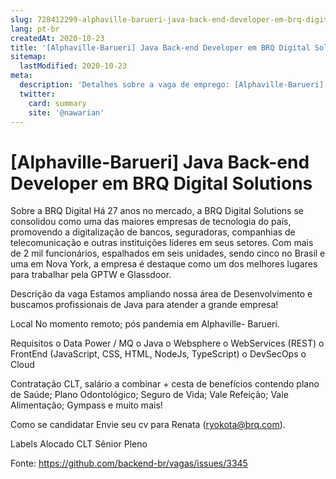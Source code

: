 ```yaml
---
slug: 728412299-alphaville-barueri-java-back-end-developer-em-brq-digital-solutions
lang: pt-br
createdAt: 2020-10-23
title: '[Alphaville-Barueri] Java Back-end Developer em BRQ Digital Solutions - Vaga de Emprego'
sitemap:
  lastModified: 2020-10-23
meta:
  description: 'Detalhes sobre a vaga de emprego: [Alphaville-Barueri] Java Back-end Developer em BRQ Digital Solutions'
  twitter:
    card: summary
    site: '@nawarian'
---
```


# [Alphaville-Barueri] Java Back-end Developer em BRQ Digital Solutions

Sobre a BRQ Digital
Há 27 anos no mercado, a BRQ Digital Solutions se consolidou como uma das maiores empresas de tecnologia do país, promovendo a digitalização de bancos, seguradoras, companhias de telecomunicação e outras instituições líderes em seus setores. Com mais de 2 mil funcionários, espalhados em seis unidades, sendo cinco no Brasil e uma em Nova York, a empresa é destaque como um dos melhores lugares para trabalhar pela GPTW e Glassdoor.

Descrição da vaga
Estamos ampliando nossa área de Desenvolvimento e buscamos profissionais de Java para atender a grande empresa!

Local
No momento remoto; pós pandemia em Alphaville- Barueri.

Requisitos
o Data Power / MQ
o Java 
o Websphere 
o WebServices (REST)
o FrontEnd (JavaScript, CSS, HTML, NodeJs, TypeScript)
o DevSecOps
o Cloud
 
Contratação
CLT, salário a combinar + cesta de benefícios contendo plano de Saúde; Plano Odontológico; Seguro de Vida; Vale Refeição; Vale Alimentação; Gympass e muito mais!

Como se candidatar
Envie seu cv  para Renata (ryokota@brq.com).

Labels
Alocado
CLT
Sênior
Pleno

Fonte: https://github.com/backend-br/vagas/issues/3345
